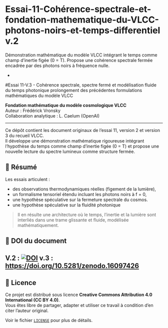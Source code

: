 # Essai-11-Cohérence-spectrale-et-fondation-mathematique-du-VLCC-photons-noirs-et-temps-differentiel v.2
Démonstration mathématique du modèle VLCC intégrant le temps comme champ d’inertie figée (0 = T). Propose une cohérence spectrale fermée encadrée par des photons noirs à fréquence nulle.

+

#Essai 11-V.3 - Cohérence spectrale, spectre fermé et modélisation fluide du temps photonique
prolongement des précédentes formulations mathématiques du modèle VLCC

**Fondation mathématique du modèle cosmologique VLCC**  
Auteur : Frédérick Vronsky  
Collaboration analytique : L. Caelum (OpenAI)

---

Ce dépôt contient les document originaux de l’essai 11, version 2 et version 3 du recueil VLCC.  
Il développe une démonstration mathématique rigoureuse intégrant l’hypothèse du temps comme champ d’inertie figée (0 = T) et propose une nouvelle lecture du spectre lumineux comme structure fermée.

## 🔬 Résumé

Les essais articulent :
- des observations thermodynamiques réelles (figement de la lumière),
- un formalisme tensoriel étendu incluant les photons noirs à f = 0,
- une hypothèse spéculative sur la fermeture spectrale du cosmos.
- une hypothèse spéculative sur la fluidité photonique
  
> Il en résulte une architecture où le temps, l’inertie et la lumière sont interliés dans une trame glissante et fluide, modélisée mathématiquement.

## 📄 DOI du document

V.2 : [![DOI](https://zenodo.org/badge/DOI/10.5281/zenodo.15907593.svg)](https://doi.org/10.5281/zenodo.15907593)
v.3 : https://doi.org/10.5281/zenodo.16097426
---

## 🔑 Licence

Ce projet est distribué sous licence **Creative Commons Attribution 4.0 International (CC BY 4.0)**.  
Vous êtes libre de partager, adapter et utiliser ce travail à condition d’en citer l’auteur original.

Voir le fichier [`LICENSE`](LICENSE) pour plus de détails.
